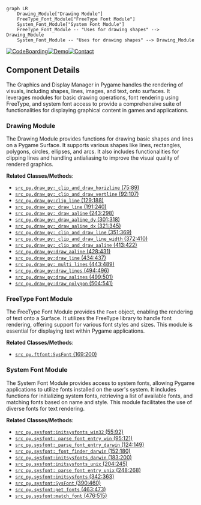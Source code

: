 ```mermaid
graph LR
    Drawing_Module["Drawing Module"]
    FreeType_Font_Module["FreeType Font Module"]
    System_Font_Module["System Font Module"]
    FreeType_Font_Module -- "Uses for drawing shapes" --> Drawing_Module
    System_Font_Module -- "Uses for drawing shapes" --> Drawing_Module
```
[![CodeBoarding](https://img.shields.io/badge/Generated%20by-CodeBoarding-9cf?style=flat-square)](https://github.com/CodeBoarding/CodeBoarding)[![Demo](https://img.shields.io/badge/Try%20our-Demo-blue?style=flat-square)](https://www.codeboarding.org/demo)[![Contact](https://img.shields.io/badge/Contact%20us%20-%20codeboarding@gmail.com-lightgrey?style=flat-square)](mailto:codeboarding@gmail.com)

## Component Details

The Graphics and Display Manager in Pygame handles the rendering of visuals, including shapes, lines, images, and text, onto surfaces. It leverages modules for basic drawing operations, font rendering using FreeType, and system font access to provide a comprehensive suite of functionalities for displaying graphical content in games and applications.

### Drawing Module
The Drawing Module provides functions for drawing basic shapes and lines on a Pygame Surface. It supports various shapes like lines, rectangles, polygons, circles, ellipses, and arcs. It also includes functionalities for clipping lines and handling antialiasing to improve the visual quality of rendered graphics.


**Related Classes/Methods**:

- <a href="https://github.com/pygame/pygame/blob/master/src_py/draw_py.py#L75-L89" target="_blank" rel="noopener noreferrer">`src_py.draw_py:_clip_and_draw_horizline` (75:89)</a>
- <a href="https://github.com/pygame/pygame/blob/master/src_py/draw_py.py#L92-L107" target="_blank" rel="noopener noreferrer">`src_py.draw_py:_clip_and_draw_vertline` (92:107)</a>
- <a href="https://github.com/pygame/pygame/blob/master/src_py/draw_py.py#L129-L188" target="_blank" rel="noopener noreferrer">`src_py.draw_py:clip_line` (129:188)</a>
- <a href="https://github.com/pygame/pygame/blob/master/src_py/draw_py.py#L191-L240" target="_blank" rel="noopener noreferrer">`src_py.draw_py:_draw_line` (191:240)</a>
- <a href="https://github.com/pygame/pygame/blob/master/src_py/draw_py.py#L243-L298" target="_blank" rel="noopener noreferrer">`src_py.draw_py:_draw_aaline` (243:298)</a>
- <a href="https://github.com/pygame/pygame/blob/master/src_py/draw_py.py#L301-L318" target="_blank" rel="noopener noreferrer">`src_py.draw_py:_draw_aaline_dy` (301:318)</a>
- <a href="https://github.com/pygame/pygame/blob/master/src_py/draw_py.py#L321-L345" target="_blank" rel="noopener noreferrer">`src_py.draw_py:_draw_aaline_dx` (321:345)</a>
- <a href="https://github.com/pygame/pygame/blob/master/src_py/draw_py.py#L351-L369" target="_blank" rel="noopener noreferrer">`src_py.draw_py:_clip_and_draw_line` (351:369)</a>
- <a href="https://github.com/pygame/pygame/blob/master/src_py/draw_py.py#L372-L410" target="_blank" rel="noopener noreferrer">`src_py.draw_py:_clip_and_draw_line_width` (372:410)</a>
- <a href="https://github.com/pygame/pygame/blob/master/src_py/draw_py.py#L413-L422" target="_blank" rel="noopener noreferrer">`src_py.draw_py:_clip_and_draw_aaline` (413:422)</a>
- <a href="https://github.com/pygame/pygame/blob/master/src_py/draw_py.py#L428-L431" target="_blank" rel="noopener noreferrer">`src_py.draw_py:draw_aaline` (428:431)</a>
- <a href="https://github.com/pygame/pygame/blob/master/src_py/draw_py.py#L434-L437" target="_blank" rel="noopener noreferrer">`src_py.draw_py:draw_line` (434:437)</a>
- <a href="https://github.com/pygame/pygame/blob/master/src_py/draw_py.py#L443-L489" target="_blank" rel="noopener noreferrer">`src_py.draw_py:_multi_lines` (443:489)</a>
- <a href="https://github.com/pygame/pygame/blob/master/src_py/draw_py.py#L494-L496" target="_blank" rel="noopener noreferrer">`src_py.draw_py:draw_lines` (494:496)</a>
- <a href="https://github.com/pygame/pygame/blob/master/src_py/draw_py.py#L499-L501" target="_blank" rel="noopener noreferrer">`src_py.draw_py:draw_aalines` (499:501)</a>
- <a href="https://github.com/pygame/pygame/blob/master/src_py/draw_py.py#L504-L541" target="_blank" rel="noopener noreferrer">`src_py.draw_py:draw_polygon` (504:541)</a>


### FreeType Font Module
The FreeType Font Module provides the `Font` object, enabling the rendering of text onto a Surface. It utilizes the FreeType library to handle font rendering, offering support for various font styles and sizes. This module is essential for displaying text within Pygame applications.


**Related Classes/Methods**:

- <a href="https://github.com/pygame/pygame/blob/master/src_py/ftfont.py#L169-L200" target="_blank" rel="noopener noreferrer">`src_py.ftfont:SysFont` (169:200)</a>


### System Font Module
The System Font Module provides access to system fonts, allowing Pygame applications to utilize fonts installed on the user's system. It includes functions for initializing system fonts, retrieving a list of available fonts, and matching fonts based on name and style. This module facilitates the use of diverse fonts for text rendering.


**Related Classes/Methods**:

- <a href="https://github.com/pygame/pygame/blob/master/src_py/sysfont.py#L55-L92" target="_blank" rel="noopener noreferrer">`src_py.sysfont:initsysfonts_win32` (55:92)</a>
- <a href="https://github.com/pygame/pygame/blob/master/src_py/sysfont.py#L95-L121" target="_blank" rel="noopener noreferrer">`src_py.sysfont:_parse_font_entry_win` (95:121)</a>
- <a href="https://github.com/pygame/pygame/blob/master/src_py/sysfont.py#L124-L149" target="_blank" rel="noopener noreferrer">`src_py.sysfont:_parse_font_entry_darwin` (124:149)</a>
- <a href="https://github.com/pygame/pygame/blob/master/src_py/sysfont.py#L152-L180" target="_blank" rel="noopener noreferrer">`src_py.sysfont:_font_finder_darwin` (152:180)</a>
- <a href="https://github.com/pygame/pygame/blob/master/src_py/sysfont.py#L183-L200" target="_blank" rel="noopener noreferrer">`src_py.sysfont:initsysfonts_darwin` (183:200)</a>
- <a href="https://github.com/pygame/pygame/blob/master/src_py/sysfont.py#L204-L245" target="_blank" rel="noopener noreferrer">`src_py.sysfont:initsysfonts_unix` (204:245)</a>
- <a href="https://github.com/pygame/pygame/blob/master/src_py/sysfont.py#L248-L268" target="_blank" rel="noopener noreferrer">`src_py.sysfont:_parse_font_entry_unix` (248:268)</a>
- <a href="https://github.com/pygame/pygame/blob/master/src_py/sysfont.py#L342-L363" target="_blank" rel="noopener noreferrer">`src_py.sysfont:initsysfonts` (342:363)</a>
- <a href="https://github.com/pygame/pygame/blob/master/src_py/sysfont.py#L390-L460" target="_blank" rel="noopener noreferrer">`src_py.sysfont:SysFont` (390:460)</a>
- <a href="https://github.com/pygame/pygame/blob/master/src_py/sysfont.py#L463-L473" target="_blank" rel="noopener noreferrer">`src_py.sysfont:get_fonts` (463:473)</a>
- <a href="https://github.com/pygame/pygame/blob/master/src_py/sysfont.py#L476-L515" target="_blank" rel="noopener noreferrer">`src_py.sysfont:match_font` (476:515)</a>